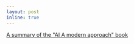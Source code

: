 ```yaml
---
layout: post
inline: true
---
```


[A summary of the "AI A modern approach" book](./assets/Summary%20Artificial%20Intelligence%20A%20Modern%20Approach.pdf)